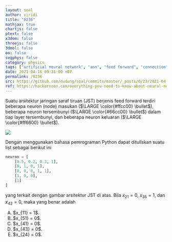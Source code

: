 ```yaml
---
layout: soal
author: viridi
title: "0236"
mathjax: true
chartjs: false
ptext: false
x3dom: false
threejs: false
3dmol: false
oo: false
svgphys: false
category: physics
tags: ["artificial neural network", "ann", "feed forward", "connection", "weight", "layer", "node", "neuron", "list", "python", "fi3201", "2020-2"]
date: 2021-04-16 09:31:00 +07
permalink: /0236
src: https://github.com/dudung/soal/commits/master/_posts/0/23/2021-04-16-ann-connection-5.md
ref: https://hackernoon.com/everything-you-need-to-know-about-neural-networks-8988c3ee4491
---
```

Suatu arsitektur jaringan saraf tiruan (JST) berjenis feed forward terdiri beberapa neuron (node) masukan ($\LARGE \color{#ffcc00} \bullet$), beberapa neuron tersembunyi ($\LARGE \color{#66cc00} \bullet$) dalam tiap layer tersembunyi, dan beberapa neuron keluaran ($\LARGE \color{#ff6600} \bullet$).

![]({{site.baseurl}}/assets/img/0/23/0231.png)

Dengan menggunakan bahasa pemrograman Python dapat dituliskan suatu list sebagai berikut ini

```python
neuron = [
	[0.5, 0.2, 0.3, 1],
	[0, 1, 0, 1],
	[0, 0, 0, 1, 1],
	[1, 0, 0],
	[1]
]
```

yang terkait dengan gambar arsitektur JST di atas. Bila $x_{21} = 0$, $x_{35} = 1$, dan $x_{42} = 0$, maka yang benar adalah

<ol type="A">
<li>$x_{11} = 1$.
<li>$x_{51} = 0$.
<li>$x_{41} = 0$.
<li>$x_{43} = 0$.
<li>$x_{24} = 0$.



